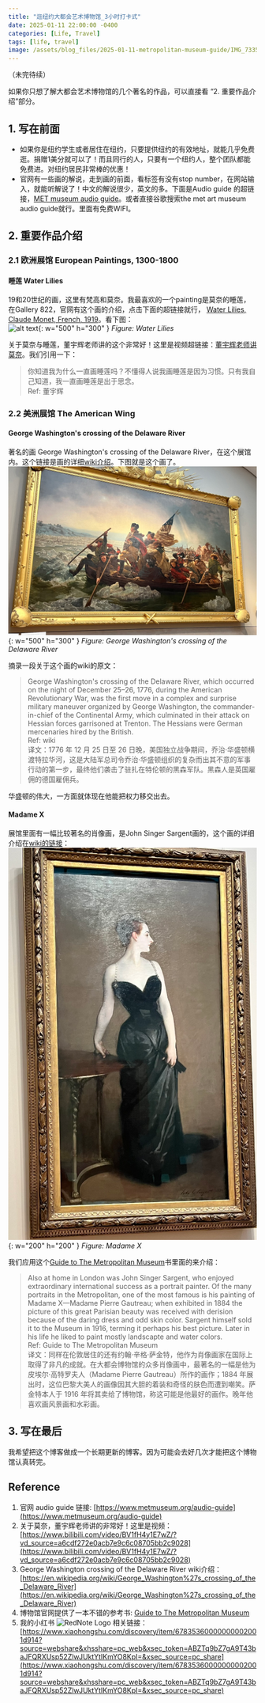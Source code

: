 ```yaml
---
title: "逛纽约大都会艺术博物馆_3小时打卡式"
date: 2025-01-11 22:00:00 -0400
categories: [Life, Travel]
tags: [life, travel]
image: /assets/blog_files/2025-01-11-metropolitan-museum-guide/IMG_7335.JPEG
---
```


（未完待续）

如果你只想了解大都会艺术博物馆的几个著名的作品，可以直接看 “2. 重要作品介绍”部分。

## 1. 写在前面

- 如果你是纽约学生或者居住在纽约，只要提供纽约的有效地址，就能几乎免费逛。捐赠1美分就可以了！而且同行的人，只要有一个纽约人，整个团队都能免费进。对纽约居民非常棒的优惠！
- 官网有一些画的解说，走到画的前面，看标签有没有stop number，在网站输入，就能听解说了！中文的解说很少，英文的多。下面是Audio guide 的超链接，[MET museum audio guide](https://www.metmuseum.org/audio-guide)。或者直接谷歌搜索the met art museum audio guide就行。里面有免费WIFI。

## 2. 重要作品介绍

### 2.1 欧洲展馆 European Paintings, 1300-1800

#### 睡莲 Water Lilies

19和20世纪的画，这里有梵高和莫奈。我最喜欢的一个painting是莫奈的睡莲，在Gallery 822，官网有这个画的介绍，点击下面的超链接就行， [Water Lilies, Claude Monet, French, 1919](https://www.metmuseum.org/art/collection/search/438008)。看下图：  
![alt text](/assets/blog_files/2025-01-11-metropolitan-museum-guide/image-1.png){: w="500" h="300" }
_Figure: Water Lilies_ 

关于莫奈与睡莲，董宇辉老师讲的这个非常好！这里是视频超链接：[董宇辉老师讲莫奈](https://www.bilibili.com/video/BV1fH4y1E7wZ/?vd_source=a6cdf272e0acb7e9c6c08705bb2c9028)。我们引用一下： 
>你知道我为什么一直画睡莲吗？不懂得人说我画睡莲是因为习惯。只有我自己知道，我一直画睡莲是出于思念。  
Ref: 董宇辉

### 2.2 美洲展馆 The American Wing

#### George Washington's crossing of the Delaware River

著名的画 George Washington's crossing of the Delaware River，在这个展馆内。这个链接是画的详细[wiki介绍](https://en.wikipedia.org/wiki/George_Washington%27s_crossing_of_the_Delaware_River)。下图就是这个画了。  
![alt text](/assets/blog_files/2025-01-11-metropolitan-museum-guide/image.png){: w="500" h="300" }
_Figure: George Washington's crossing of the Delaware River_  

摘录一段关于这个画的wiki的原文：
>George Washington's crossing of the Delaware River, which occurred on the night of December 25–26, 1776, during the American Revolutionary War, was the first move in a complex and surprise military maneuver organized by George Washington, the commander-in-chief of the Continental Army, which culminated in their attack on Hessian forces garrisoned at Trenton. The Hessians were German mercenaries hired by the British.   
Ref: wiki  
译文：1776 年 12 月 25 日至 26 日晚，美国独立战争期间，乔治·华盛顿横渡特拉华河，这是大陆军总司令乔治·华盛顿组织的复杂而出其不意的军事行动的第一步，最终他们袭击了驻扎在特伦顿的黑森军队。黑森人是英国雇佣的德国雇佣兵。

华盛顿的伟大，一方面就体现在他能把权力移交出去。

#### Madame X

展馆里面有一幅比较著名的肖像画，是John Singer Sargent画的，这个画的详细介绍在[wiki的链接](https://en.wikipedia.org/wiki/Portrait_of_Madame_X)：  
![alt text](/assets/blog_files/2025-01-11-metropolitan-museum-guide/image-2.png){: w="200" h="200" }
_Figure: Madame X_  

我们应用这个[Guide to The Metropolitan Museum](https://github.com/BaosenZ/baosenz.github.io/blob/main/assets/blog_files/2025-01-11-metropolitan-museum-guide/Guide_to_The_Metropolitan_Museum_of_Art_1972.pdf)书里面的来介绍：  
>Also at home in London was John Singer Sargent, who enjoyed extraordinary international success as a portrait painter. Of the many portraits in the Metropolitan, one of the most famous is his painting of Madame X—Madame Pierre Gautreau; when exhibited in 1884 the picture of this great Parisian beauty was received with derision because of the daring dress and odd skin color. Sargent himself sold it to the Museum in 1916, terming it perhaps his best picture. Later in his life he liked to paint mostly landscapte and water colors.    
Ref: Guide to The Metropolitan Museum   
译文：同样在伦敦居住的还有约翰·辛格·萨金特，他作为肖像画家在国际上取得了非凡的成就。在大都会博物馆的众多肖像画中，最著名的一幅是他为皮埃尔·高特罗夫人（Madame Pierre Gautreau）所作的画作；1884 年展出时，这位巴黎大美人的画像因其大胆的着装和奇怪的肤色而遭到嘲笑。萨金特本人于 1916 年将其卖给了博物馆，称这可能是他最好的画作。晚年他喜欢画风景画和水彩画。

## 3. 写在最后

我希望把这个博客做成一个长期更新的博客。因为可能会去好几次才能把这个博物馆认真转完。

## Reference

1. 官网 audio guide 链接: [https://www.metmuseum.org/audio-guide](https://www.metmuseum.org/audio-guide)
2. 关于莫奈，董宇辉老师讲的非常好！这里是视频：[https://www.bilibili.com/video/BV1fH4y1E7wZ/?vd_source=a6cdf272e0acb7e9c6c08705bb2c9028](https://www.bilibili.com/video/BV1fH4y1E7wZ/?vd_source=a6cdf272e0acb7e9c6c08705bb2c9028)
3. George Washington crossing of the Delaware River wiki介绍：[https://en.wikipedia.org/wiki/George_Washington%27s_crossing_of_the_Delaware_River](https://en.wikipedia.org/wiki/George_Washington%27s_crossing_of_the_Delaware_River)
4. 博物馆官网提供了一本不错的参考书: [Guide to The Metropolitan Museum](https://resources.metmuseum.org/resources/metpublications/pdf/Guide_to_The_Metropolitan_Museum_of_Art_1972.pdf)
1. 我的小红书 <span><img src="https://upload.wikimedia.org/wikipedia/commons/thumb/c/c1/XiaohongshuLOGO.svg/512px-XiaohongshuLOGO.svg.png" alt="RedNote Logo" style="width: 20px; height: 20px;"></span> 相关链接：[https://www.xiaohongshu.com/discovery/item/67835360000000002001d914?source=webshare&xhsshare=pc_web&xsec_token=ABZTq9bZ7gA9T43baJFQRXUsp52ZlwJUktYtIKmYO8KpI=&xsec_source=pc_share](https://www.xiaohongshu.com/discovery/item/67835360000000002001d914?source=webshare&xhsshare=pc_web&xsec_token=ABZTq9bZ7gA9T43baJFQRXUsp52ZlwJUktYtIKmYO8KpI=&xsec_source=pc_share)


